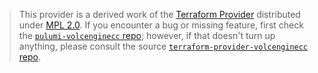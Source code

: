 > This provider is a derived work of the [Terraform Provider](https://github.com/volcengine/terraform-provider-volcenginecc)
> distributed under [MPL 2.0](https://www.mozilla.org/en-US/MPL/2.0/). If you encounter a bug or missing feature,
> first check the [`pulumi-volcenginecc` repo](https://github.com/volcengine/pulumi-volcenginecc/issues); however, if that doesn't turn up anything,
> please consult the source [`terraform-provider-volcenginecc` repo](https://github.com/volcengine/terraform-provider-volcenginecc/issues).